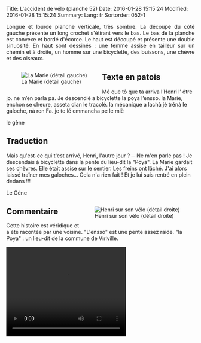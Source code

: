 Title: L'accident de vélo (planche 52)
Date: 2016-01-28 15:15:24
Modified: 2016-01-28 15:15:24
Summary: 
Lang: fr
Sortorder: 052-1

<p style="text-align:justify;">Longue et lourde planche verticale, très sombre. La découpe du côté gauche présente un long crochet s'étirant vers le bas. Le bas de la planche est convexe et bordé d'écorce. Le haut est découpé et présente une double sinuosité. En haut sont dessinés : une femme assise en tailleur sur un chemin et à droite, un homme sur une bicyclette, des buissons, une chèvre et des oiseaux.</p>

<figure class="image-block" style="float: left;">
  <img alt="La Marie (détail gauche)" src="{static}/images/planche_52_dessin_marie.png">
  <figcaption style="max-width: 316px">La Marie (détail gauche)</figcaption>
</figure>

<figure class="image-block" style="float: right;">
  <img alt="" src="{static}/images/planche_52.png">
  <figcaption style="max-width: 149px"></figcaption>
</figure>


## Texte en patois
Mé que tô que ta arriva l’Henri l’ ôtre jo.    ne m’en parla pà. Je descendié a bicyclette la poya l’ensso. la  Marie, enchon se cheure, asseta dian le tracolé. la mécanique a lachà jé trénà le galoche, nà ren Fa. je  te lé emmancha pe le miè

le gène

## Traduction
Mais qu'est-ce qui t'est arrivé, Henri, l'autre jour ?
─  Ne m'en parle pas ! Je descendais à bicyclette dans la pente du lieu-dit la "Poya".
 La Marie gardait ses chèvres. Elle était assise sur le sentier. Les freins ont lâché. J'ai alors laissé traîner mes galoches... Cela n'a rien fait ! Et je lui suis rentré en plein dedans !!!

Le Gène



<figure class="image-block" style="float: right;">
  <img alt="Henri sur son vélo (détail droite)" src="{static}/images/planche_52_dessin_henri.png">
  <figcaption style="max-width: 335px">Henri sur son vélo (détail droite)</figcaption>
</figure>



## Commentaire
Cette histoire est véridique et a été racontée par une voisine.
"L'ensso" est une pente assez raide.
"la Poya" : un lieu-dit de la commune de Viriville.

<video width="320" height="240" controls>
  <source src="https://d1njpgd0ygatdn.cloudfront.net/video_52.mp4" type="video/mp4">
</video>

